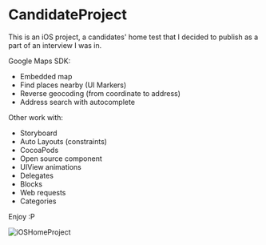 # CandidateProject
This is an iOS project, a candidates' home test that I decided to publish as a part of an interview I was in.

Google Maps SDK:
- Embedded map
- Find places nearby (UI Markers)
- Reverse geocoding (from coordinate to address)
- Address search with autocomplete

Other work with:
- Storyboard
- Auto Layouts (constraints)
- CocoaPods
- Open source component
- UIView animations
- Delegates
- Blocks
- Web requests
- Categories

Enjoy :P

![iOSHomeProject](https://dl.dropboxusercontent.com/u/23741087/MySharedFiles/gitHubPic-GettHomeExercise.png)
